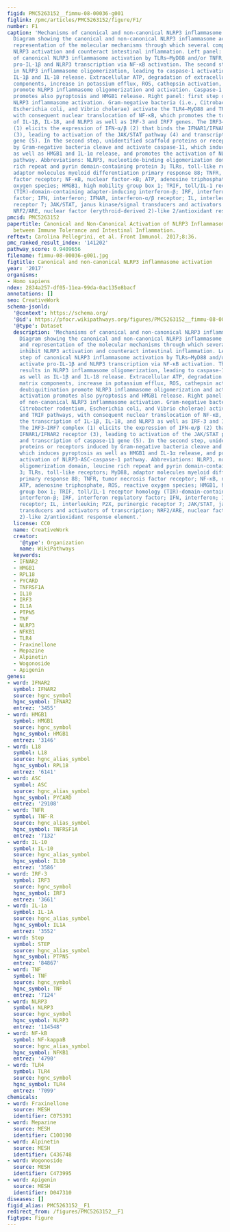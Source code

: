 ```yaml
---
figid: PMC5263152__fimmu-08-00036-g001
figlink: /pmc/articles/PMC5263152/figure/F1/
number: F1
caption: 'Mechanisms of canonical and non-canonical NLRP3 inflammasome activation.
  Diagram showing the canonical and non-canonical NLRP3 inflammasome activation, and
  representation of the molecular mechanisms through which several compounds inhibit
  NLRP3 activation and counteract intestinal inflammation. Left panel: first step
  of canonical NLRP3 inflammasome activation by TLRs–MyD88 and/or TNFR, which activate
  pro-IL-1β and NLRP3 transcription via NF-κB activation. The second step results
  in NLRP3 inflammasome oligomerization, leading to caspase-1 activation as well as
  IL-1β and IL-18 release. Extracellular ATP, degradation of extracellular matrix
  components, increase in potassium efflux, ROS, cathepsin activation, and deubiquitination
  promote NLRP3 inflammasome oligomerization and activation. Caspase-1 activation
  promotes also pyroptosis and HMGB1 release. Right panel: first step of non-canonical
  NLRP3 inflammasome activation. Gram-negative bacteria (i.e., Citrobacter rodentium,
  Escherichia coli, and Vibrio cholerae) activate the TLR4–MyD88 and TRIF pathways,
  with consequent nuclear translocation of NF-κB, which promotes the transcription
  of IL-1β, IL-18, and NLRP3 as well as IRF-3 and IRF7 genes. The IRF3–IRF7 complex
  (1) elicits the expression of IFN-α/β (2) that binds the IFNAR1/IFNAR2 receptor
  (3), leading to activation of the JAK/STAT pathway (4) and transcription of caspase-11
  gene (5). In the second step, unidentified scaffold proteins or receptors induced
  by Gram-negative bacteria cleave and activate caspase-11, which induces pyroptosis
  as well as HMGB1 and IL-1α release, and promotes the activation of NLRP3-ASC-caspase-1
  pathway. Abbreviations: NLRP3, nucleotide-binding oligomerization domain, leucine
  rich repeat and pyrin domain-containing protein 3; TLRs, toll-like receptors; MyD88,
  adaptor molecules myeloid differentiation primary response 88; TNFR, tumor necrosis
  factor receptor; NF-κB, nuclear factor-κB; ATP, adenosine triphosphate, ROS, reactive
  oxygen species; HMGB1, high mobility group box 1; TRIF, toll/IL-1 receptor homology
  (TIR)-domain-containing adapter-inducing interferon-β; IRF, interferon regulatory
  factor; IFN, interferon; IFNAR, interferon-α/β receptor; IL, interleukin; P2X, purinergic
  receptor 7; JAK/STAT, janus kinase/signal transducers and activators of transcription;
  NRF2/ARE, nuclear factor (erythroid-derived 2)-like 2/antioxidant response element.'
pmcid: PMC5263152
papertitle: Canonical and Non-Canonical Activation of NLRP3 Inflammasome at the Crossroad
  between Immune Tolerance and Intestinal Inflammation.
reftext: Carolina Pellegrini, et al. Front Immunol. 2017;8:36.
pmc_ranked_result_index: '141202'
pathway_score: 0.9409656
filename: fimmu-08-00036-g001.jpg
figtitle: Canonical and non-canonical NLRP3 inflammasome activation
year: '2017'
organisms:
- Homo sapiens
ndex: 2834a257-df05-11ea-99da-0ac135e8bacf
annotations: []
seo: CreativeWork
schema-jsonld:
  '@context': https://schema.org/
  '@id': https://pfocr.wikipathways.org/figures/PMC5263152__fimmu-08-00036-g001.html
  '@type': Dataset
  description: 'Mechanisms of canonical and non-canonical NLRP3 inflammasome activation.
    Diagram showing the canonical and non-canonical NLRP3 inflammasome activation,
    and representation of the molecular mechanisms through which several compounds
    inhibit NLRP3 activation and counteract intestinal inflammation. Left panel: first
    step of canonical NLRP3 inflammasome activation by TLRs–MyD88 and/or TNFR, which
    activate pro-IL-1β and NLRP3 transcription via NF-κB activation. The second step
    results in NLRP3 inflammasome oligomerization, leading to caspase-1 activation
    as well as IL-1β and IL-18 release. Extracellular ATP, degradation of extracellular
    matrix components, increase in potassium efflux, ROS, cathepsin activation, and
    deubiquitination promote NLRP3 inflammasome oligomerization and activation. Caspase-1
    activation promotes also pyroptosis and HMGB1 release. Right panel: first step
    of non-canonical NLRP3 inflammasome activation. Gram-negative bacteria (i.e.,
    Citrobacter rodentium, Escherichia coli, and Vibrio cholerae) activate the TLR4–MyD88
    and TRIF pathways, with consequent nuclear translocation of NF-κB, which promotes
    the transcription of IL-1β, IL-18, and NLRP3 as well as IRF-3 and IRF7 genes.
    The IRF3–IRF7 complex (1) elicits the expression of IFN-α/β (2) that binds the
    IFNAR1/IFNAR2 receptor (3), leading to activation of the JAK/STAT pathway (4)
    and transcription of caspase-11 gene (5). In the second step, unidentified scaffold
    proteins or receptors induced by Gram-negative bacteria cleave and activate caspase-11,
    which induces pyroptosis as well as HMGB1 and IL-1α release, and promotes the
    activation of NLRP3-ASC-caspase-1 pathway. Abbreviations: NLRP3, nucleotide-binding
    oligomerization domain, leucine rich repeat and pyrin domain-containing protein
    3; TLRs, toll-like receptors; MyD88, adaptor molecules myeloid differentiation
    primary response 88; TNFR, tumor necrosis factor receptor; NF-κB, nuclear factor-κB;
    ATP, adenosine triphosphate, ROS, reactive oxygen species; HMGB1, high mobility
    group box 1; TRIF, toll/IL-1 receptor homology (TIR)-domain-containing adapter-inducing
    interferon-β; IRF, interferon regulatory factor; IFN, interferon; IFNAR, interferon-α/β
    receptor; IL, interleukin; P2X, purinergic receptor 7; JAK/STAT, janus kinase/signal
    transducers and activators of transcription; NRF2/ARE, nuclear factor (erythroid-derived
    2)-like 2/antioxidant response element.'
  license: CC0
  name: CreativeWork
  creator:
    '@type': Organization
    name: WikiPathways
  keywords:
  - IFNAR2
  - HMGB1
  - RPL18
  - PYCARD
  - TNFRSF1A
  - IL10
  - IRF3
  - IL1A
  - PTPN5
  - TNF
  - NLRP3
  - NFKB1
  - TLR4
  - Fraxinellone
  - Mepazine
  - Alpinetin
  - Wogonoside
  - Apigenin
genes:
- word: IFNAR2
  symbol: IFNAR2
  source: hgnc_symbol
  hgnc_symbol: IFNAR2
  entrez: '3455'
- word: HMGB1
  symbol: HMGB1
  source: hgnc_symbol
  hgnc_symbol: HMGB1
  entrez: '3146'
- word: L18
  symbol: L18
  source: hgnc_alias_symbol
  hgnc_symbol: RPL18
  entrez: '6141'
- word: ASC
  symbol: ASC
  source: hgnc_alias_symbol
  hgnc_symbol: PYCARD
  entrez: '29108'
- word: TNFR
  symbol: TNF-R
  source: hgnc_alias_symbol
  hgnc_symbol: TNFRSF1A
  entrez: '7132'
- word: IL-10
  symbol: IL-10
  source: hgnc_alias_symbol
  hgnc_symbol: IL10
  entrez: '3586'
- word: IRF-3
  symbol: IRF3
  source: hgnc_symbol
  hgnc_symbol: IRF3
  entrez: '3661'
- word: IL-1a
  symbol: IL-1A
  source: hgnc_alias_symbol
  hgnc_symbol: IL1A
  entrez: '3552'
- word: Step
  symbol: STEP
  source: hgnc_alias_symbol
  hgnc_symbol: PTPN5
  entrez: '84867'
- word: TNF
  symbol: TNF
  source: hgnc_symbol
  hgnc_symbol: TNF
  entrez: '7124'
- word: NLRP3
  symbol: NLRP3
  source: hgnc_symbol
  hgnc_symbol: NLRP3
  entrez: '114548'
- word: NF-kB
  symbol: NF-kappaB
  source: hgnc_alias_symbol
  hgnc_symbol: NFKB1
  entrez: '4790'
- word: TLR4
  symbol: TLR4
  source: hgnc_symbol
  hgnc_symbol: TLR4
  entrez: '7099'
chemicals:
- word: Fraxinellone
  source: MESH
  identifier: C075391
- word: Mepazine
  source: MESH
  identifier: C100190
- word: Alpinetin
  source: MESH
  identifier: C436748
- word: Wogonoside
  source: MESH
  identifier: C473995
- word: Apigenin
  source: MESH
  identifier: D047310
diseases: []
figid_alias: PMC5263152__F1
redirect_from: /figures/PMC5263152__F1
figtype: Figure
---
```

